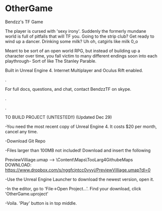 OtherGame
=========

Bendzz's TF Game

The player is cursed with 'sexy irony'. Suddenly the formerly mundane world is full of pitfalls that will TF you. Going to the strip club? Get ready to wind up a dancer. Drinking some milk? Uh oh, catgirls like milk 0_o

Meant to be sort of an open world RPG, but instead of building up a character over time, you fall victim to many different endings soon into each playthrough- Sort of like The Stanley Parable.

Built in Unreal Engine 4. Internet Multiplayer and Oculus Rift enabled.

.

For full docs, questions, and chat, contact BendzzTF on skype.

.

.

TO BUILD PROJECT  (UNTESTED!!) (Updated Dec 29)

-You need the most recent copy of Unreal Engine 4. It costs $20 per month, cancel any time.

-Download Git Repo

-Files larger than 100MB not included! Download and insert the following

PreviewVilliage.umap --> \Content\Maps\TooLarg4GithubeMaps   DOWNLOAD: https://www.dropbox.com/s/nggfcjntcc0vyyj/PreviewVilliage.umap?dl=0

-Use the Unreal Engine Launcher to download the newest version, open it.

-In the editor, go to 'File->Open Project...'. Find your download, click 'OtherGame.uproject'

-Voila. 'Play' button is in top middle.


